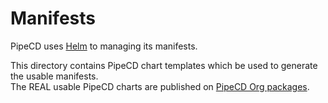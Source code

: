 # Manifests

PipeCD uses [Helm](https://helm.sh/) to managing its manifests.

This directory contains PipeCD chart templates which be used to generate the usable manifests. \
The REAL usable PipeCD charts are published on [PipeCD Org packages](https://github.com/orgs/pipe-cd/packages?tab=packages&q=chart).
